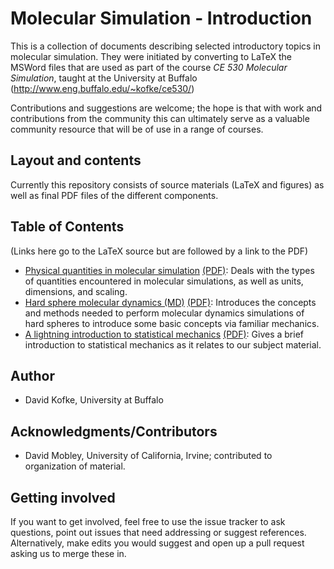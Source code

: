 # Molecular Simulation - Introduction

This is a collection of documents describing selected introductory topics in molecular simulation.
They were initiated by converting to LaTeX the MSWord files that are used as part of the course *CE 530 Molecular Simulation*, taught at the University at Buffalo (http://www.eng.buffalo.edu/~kofke/ce530/)

Contributions and suggestions are welcome; the hope is that with work and contributions from the community this can ultimately serve as a valuable community resource that will be of use in a range of courses.

## Layout and contents
Currently this repository consists of source materials (LaTeX and figures) as well as final PDF files of the different components.

## Table of Contents

(Links here go to the LaTeX source but are followed by a link to the PDF)
- [Physical quantities in molecular simulation](HardSphereMD.tex) [(PDF)](HardSphereMD.pdf): Deals with the types of quantities encountered in molecular simulations, as well as units, dimensions, and scaling.
- [Hard sphere molecular dynamics (MD)](HardSphereMD.tex) [(PDF)](HardSphereMD.pdf): Introduces the concepts and methods needed to perform molecular dynamics simulations of hard spheres to introduce some basic concepts via familiar mechanics.
- [A lightning introduction to statistical mechanics](StatMech6c.tex) [(PDF)](StatMech6c.pdf): Gives a brief introduction to statistical mechanics as it relates to our subject material.

## Author
- David Kofke, University at Buffalo

## Acknowledgments/Contributors
- David Mobley, University of California, Irvine; contributed to organization of material.

## Getting involved

If you want to get involved, feel free to use the issue tracker to ask questions, point out issues that need addressing or suggest references.
Alternatively, make edits you would suggest and open up a pull request asking us to merge these in.
